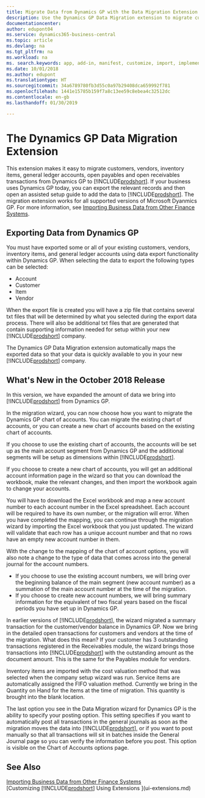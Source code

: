 ```yaml
---
title: Migrate Data from Dynamics GP with the Data Migration Extension | Microsoft Docs
description: Use the Dynamics GP Data Migration extension to migrate customers, vendors, inventory items, general ledger accounts, open payables and open receivables transactions from Dynamics GP to Business Central .
documentationcenter: 
author: edupont04
ms.service: dynamics365-business-central
ms.topic: article
ms.devlang: na
ms.tgt_pltfrm: na
ms.workload: na
ms. search.keywords: app, add-in, manifest, customize, import, implement
ms.date: 10/01/2018
ms.author: edupont
ms.translationtype: HT
ms.sourcegitcommit: 34a6789780fb3d55c0a97b29408dca659992f781
ms.openlocfilehash: 1441e15785b159f7a8c13ee59c8ebea4c32512dc
ms.contentlocale: en-gb
ms.lasthandoff: 01/30/2019

---
```

# <a name="the-dynamics-gp-data-migration-extension"></a>The Dynamics GP Data Migration Extension 
This extension makes it easy to migrate customers, vendors, inventory items, general ledger accounts, open payables and open receivables transactions from Dynamics GP to [!INCLUDE[prodshort](includes/prodshort.md)]. If your business uses Dynamics GP today, you can export the relevant records and then open an assisted setup guide to add the data to [!INCLUDE[prodshort](includes/prodshort.md)]. The migration extension works for all supported versions of Microsoft Dyanmics GP. For more information, see [Importing Business Data from Other Finance Systems](across-import-data-configuration-packages.md).

## <a name="exporting-data-from-dynamics-gp"></a>Exporting Data from Dynamics GP
You must have exported some or all of your existing customers, vendors, inventory items, and general ledger accounts using data export functionality within Dynamics GP. When selecting the data to export the following types can be selected:

* Account  
* Customer  
* Item  
* Vendor  

When the export file is created you will have a zip file that contains several txt files that will be determined by what you selected during the export data process.  There will also be additional txt files that are generated that contain supporting information needed for setup within your new [!INCLUDE[prodshort](includes/prodshort.md)] company.

The Dynamics GP Data Migration extension automatically maps the exported data so that your data is quickly available to you in your new [!INCLUDE[prodshort](includes/prodshort.md)] company.

## <a name="whats-new-in-the-october-2018-release"></a>What's New in the October 2018 Release

In this version, we have expanded the amount of data we bring into [!INCLUDE[prodshort](includes/prodshort.md)] from Dynamics GP.

In the migration wizard, you can now choose how you want to migrate the Dynamics GP chart of accounts. You can migrate the existing chart of accounts, or you can create a new chart of accounts based on the existing chart of accounts.  

If you choose to use the existing chart of accounts, the accounts will be set up as the main account segment from Dynamics GP and the additional segments will be setup as dimensions within [!INCLUDE[prodshort](includes/prodshort.md)].  

If you choose to create a new chart of accounts, you will get an additional account information page in the wizard so that you can download the workbook, make the relevant changes, and then import the workbook again to change your accounts.  

You will have to download the Excel workbook and map a new account number to each account number in the Excel spreadsheet. Each account will be required to have its own number, or the migration will error. When you have completed the mapping, you can continue through the migration wizard by importing the Excel workbook that you just updated. The wizard will validate that each row has a unique account number and that no rows have an empty new account number in them.  

With the change to the mapping of the chart of account options, you will also note a change to the type of data that comes across into the general journal for the account numbers.  

- If you choose to use the existing account numbers, we will bring over the beginning balance of the main segment (new account number) as a summation of the main account number at the time of the migration.  
- If you choose to create new account numbers, we will bring summary information for the equivalent of two fiscal years based on the fiscal periods you have set up in Dynamics GP.

In earlier versions of [!INCLUDE[prodshort](includes/prodshort.md)], the wizard migrated a summary transaction for the customer/vendor balance in Dynamics GP. Now we bring in the detailed open transactions for customers and vendors at the time of the migration. What does this mean? If your customer has 3 outstanding transactions registered in the Receivables module, the wizard brings those transactions into [!INCLUDE[prodshort](includes/prodshort.md)] with the outstanding amount as the document amount. This is the same for the Payables module for vendors.  

Inventory items are imported with the cost valuation method that was selected when the company setup wizard was run. Service items are automatically assigned the FIFO valuation method. Currently we bring in the Quantity on Hand for the items at the time of migration.  This quantity is brought into the blank location.  

The last option you see in the Data Migration wizard for Dynamics GP is the ability to specify your posting option. This setting specifies if you want to automatically post all transactions in the general journals as soon as the migration moves the data into [!INCLUDE[prodshort](includes/prodshort.md)], or if you want to post manually so that all transactions will sit in batches inside the General Journal page so you can verify the information before you post. This option is visible on the Chart of Accounts options page.


## <a name="see-also"></a>See Also
[Importing Business Data from Other Finance Systems](across-import-data-configuration-packages.md)  
[Customizing [!INCLUDE[prodshort](includes/prodshort.md)] Using Extensions ](ui-extensions.md)  

